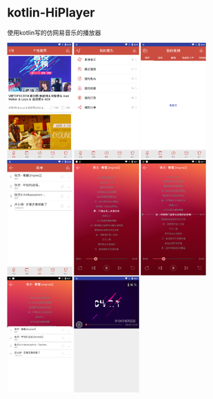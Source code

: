 # kotlin-HiPlayer
使用kotlin写的仿网易音乐的播放器

<img src="https://github.com/missyou123/kotlin-HiPlayer/blob/master/images-folder/Screenshot_2018-09-03-20-30-18.png" width="30%" height="30%" />
<img src="https://github.com/missyou123/kotlin-HiPlayer/blob/master/images-folder/Screenshot_2018-09-03-20-30-34.png" width="30%" height="30%" />
<img src="https://github.com/missyou123/kotlin-HiPlayer/blob/master/images-folder/Screenshot_2018-09-03-20-30-47.png" width="30%" height="30%" />
<img src="https://github.com/missyou123/kotlin-HiPlayer/blob/master/images-folder/Screenshot_2018-09-03-20-30-55.png" width="30%" height="30%" />
<img src="https://github.com/missyou123/kotlin-HiPlayer/blob/master/images-folder/Screenshot_2018-09-03-20-31-17.png" width="30%" height="30%" />
<img src="https://github.com/missyou123/kotlin-HiPlayer/blob/master/images-folder/Screenshot_2018-09-03-20-31-23.png" width="30%" height="30%" />
<img src="https://github.com/missyou123/kotlin-HiPlayer/blob/master/images-folder/Screenshot_2018-09-03-20-31-27.png" width="30%" height="30%" />
<img src="https://github.com/missyou123/kotlin-HiPlayer/blob/master/images-folder/Screenshot_2018-09-03-21-07-42.png" width="30%" height="30%" />

